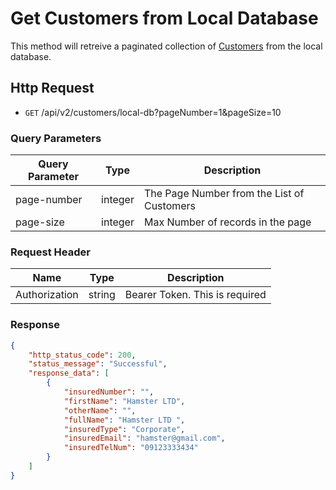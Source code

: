 # Get Customers from Local Database

This method will retreive a paginated collection of [Customers][] from the local database.

## Http Request

-   <code>GET</code> /api/v2/customers/local-db?pageNumber=1&pageSize=10

### Query Parameters

| Query Parameter | Type    | Description                                |
| --------------- | ------- | ------------------------------------------ |
| page-number     | integer | The Page Number from the List of Customers |
| page-size       | integer | Max Number of records in the page          |

### Request Header

| Name          | Type   | Description                    |
| ------------- | ------ | ------------------------------ |
| Authorization | string | Bearer Token. This is required |

### Response

```json
{
    "http_status_code": 200,
    "status_message": "Successful",
    "response_data": [
        {
            "insuredNumber": "",
            "firstName": "Hamster LTD",
            "otherName": "",
            "fullName": "Hamster LTD ",
            "insuredType": "Corporate",
            "insuredEmail": "hamster@gmail.com",
            "insuredTelNum": "09123333434"
        }
    ]
}
```

[Customers]: customer-entity.md
